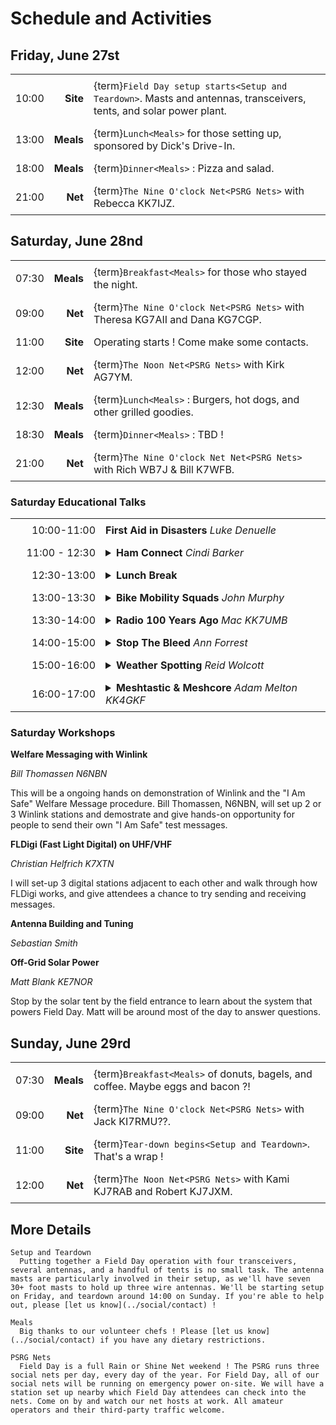 # Schedule and Activities

## Friday, June 27st

|       |           |                                                                                                              |
| ----: | --------: | :----------------------------------------------------------------------------------------------------------- |
| 10:00 |  **Site** | {term}`Field Day setup starts<Setup and Teardown>`. Masts and antennas, transceivers, tents, and solar power plant. |
| 13:00 | **Meals** | {term}`Lunch<Meals>` for those setting up, sponsored by Dick's Drive-In.                                     |
| 18:00 | **Meals** | {term}`Dinner<Meals>` : Pizza and salad.                                                                     |
| 21:00 |   **Net** | {term}`The Nine O'clock Net<PSRG Nets>` with Rebecca KK7IJZ.                                                 |


## Saturday, June 28nd

|       |           |                                                                              |
| ----: | --------: | :--------------------------------------------------------------------------- |
| 07:30 | **Meals** | {term}`Breakfast<Meals>` for those who stayed the night.                     |
| 09:00 |   **Net** | {term}`The Nine O'clock Net<PSRG Nets>` with Theresa KG7AII and Dana KG7CGP. |
| 11:00 |  **Site** | Operating starts ! Come make some contacts.                                  |
| 12:00 |   **Net** | {term}`The Noon Net<PSRG Nets>` with Kirk AG7YM.                             |
| 12:30 | **Meals** | {term}`Lunch<Meals>` : Burgers, hot dogs, and other grilled goodies.         |
| 18:30 | **Meals** | {term}`Dinner<Meals>` : TBD !                                                |
| 21:00 |   **Net** | {term}`The Nine O'clock Net Net<PSRG Nets>` with Rich WB7J & Bill K7WFB.     |

### Saturday Educational Talks

<style>
  tr td {
    padding: 0.5rem;
  }

  td.time {
    text-align: right;
    width: 8rem;
  }
</style>

<table style="width:100%">
  <tr>
    <td class="time">10:00-11:00</td>
    <td><b>First Aid in Disasters</b> <i>Luke Denuelle</i></td>
  </tr>
  <tr>
    <td class="time">11:00 - 12:30</td>
    <td><details><summary><b>Ham Connect</b> <i>Cindi Barker</i></summary>A Ham Connect is an opportunity for Ham Radio operators to meet other experienced hams from a variety of local organizations and to learn how to use their knowledge to participate more fully in the world of ham radio. This includes activities such as contesting, getting on HF, outdoor activities like Parks on the Air, DIY antenna building, and how to prepare for and participate in emergency communication (EmComm) either from home or in the field. This preparation often involves fun events that provide community service while expanding radio skills.</details></td>
  </tr>
  <tr>
    <td class="time">12:30-13:00</td>
    <td><details><summary><b>Lunch Break</b></summary>Jack KI7RMU will be grilling up burgers and hot dogs, with a variety of sides. Registered volunteers have priority!</details></td>
  </tr>
  <tr>
    <td class="time">13:00-13:30</td>
    <td><details><summary><b>Bike Mobility Squads</b> <i>John Murphy</i></summary>This space intentionally left blank.</details></td>
  </tr>
  <tr>
    <td class="time">13:30-14:00</td>
    <td><details><summary><b>Radio 100 Years Ago</b> <i>Mac KK7UMB</i></summary>Mac will talk about the history of radio.</details></td>
  </tr>
  <tr>
    <td class="time">14:00-15:00</td>
    <td><details><summary><b>Stop The Bleed</b> <i>Ann Forrest</i></summary>Learn how to control massive hemmoraging in this interactive class.</details></td>
  </tr>
  <tr>
    <td class="time">15:00-16:00</td>
    <td><details><summary><b>Weather Spotting</b> <i>Reid Wolcott</i></summary>This space intentionally left blank.</details></td>
  </tr>
    <tr>
    <td class="time">16:00-17:00</td>
    <td><details><summary><b>Meshtastic & Meshcore</b> <i>Adam Melton KK4GKF</i></summary>All about Meshtastic and Meshcore, secure text messaging over LoRa.</details></td>
  </tr>
</table>

### Saturday Workshops

**Welfare Messaging with Winlink**

*Bill Thomassen N6NBN*

This will be a ongoing hands on demonstration of Winlink and the "I Am Safe" Welfare Message procedure.  Bill Thomassen, N6NBN, will set up 2 or 3 Winlink stations and demostrate and give hands-on opportunity for people to send their own "I Am Safe" test messages.

**FLDigi (Fast Light Digital) on UHF/VHF**

*Christian Helfrich K7XTN*

I will set-up 3 digital stations adjacent to each other and walk through how FLDigi works, and give attendees a chance to try sending and receiving messages.

**Antenna Building and Tuning**

*Sebastian Smith*

**Off-Grid Solar Power**

*Matt Blank KE7NOR*

Stop by the solar tent by the field entrance to learn about the system that powers Field Day. Matt will be around most of the day to answer questions.

## Sunday, June 29rd

|       |           |                                                                                 |
| ----: | --------: | :------------------------------------------------------------------------------ |
| 07:30 | **Meals** | {term}`Breakfast<Meals>` of donuts, bagels, and coffee. Maybe eggs and bacon ?! |
| 09:00 |   **Net** | {term}`The Nine O'clock Net<PSRG Nets>` with Jack KI7RMU??.     |
| 11:00 |  **Site** | {term}`Tear-down begins<Setup and Teardown>`. That's a wrap !                   |
| 12:00 |   **Net** | {term}`The Noon Net<PSRG Nets>` with Kami KJ7RAB and Robert KJ7JXM.             |



## More Details

<!-- LWHC Health and Wellness Net
  The [Lake Washington Ham Club](http://www.lakewashingtonhamclub.org/) runs a daily net to provide a check-in for their members and any licensed amateur operator. The net is operated from the their [Rose Hill repeater system](https://lakewashingtonhamclub.org/repeaters/). -->

```{glossary}
Setup and Teardown
  Putting together a Field Day operation with four transceivers, several antennas, and a handful of tents is no small task. The antenna masts are particularly involved in their setup, as we'll have seven 30+ foot masts to hold up three wire antennas. We'll be starting setup on Friday, and teardown around 14:00 on Sunday. If you're able to help out, please [let us know](../social/contact) !

Meals
  Big thanks to our volunteer chefs ! Please [let us know](../social/contact) if you have any dietary restrictions.

PSRG Nets
  Field Day is a full Rain or Shine Net weekend ! The PSRG runs three social nets per day, every day of the year. For Field Day, all of our social nets will be running on emergency power on-site. We will have a station set up nearby which Field Day attendees can check into the nets. Come on by and watch our net hosts at work. All amateur operators and their third-party traffic welcome.
```
